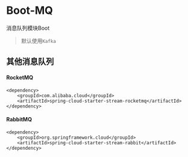 # Boot-MQ

消息队列模块Boot

> 默认使用`Kafka`

## 其他消息队列

#### RocketMQ

```
<dependency>
	<groupId>com.alibaba.cloud</groupId>
	<artifactId>spring-cloud-starter-stream-rocketmq</artifactId>
</dependency>
```

#### RabbitMQ

```
<dependency>
	<groupId>org.springframework.cloud</groupId>
	<artifactId>spring-cloud-starter-stream-rabbit</artifactId>
</dependency>
```